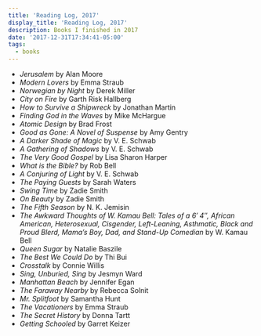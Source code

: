 ```yaml
---
title: 'Reading Log, 2017'
display_title: 'Reading Log, 2017'
description: Books I finished in 2017
date: '2017-12-31T17:34:41-05:00'
tags:
  - books
---
```

- *Jerusalem* by Alan Moore
- *Modern Lovers* by Emma Straub
- *Norwegian by Night* by Derek Miller
- *City on Fire* by Garth Risk Hallberg
- *How to Survive a Shipwreck* by Jonathan Martin
- *Finding God in the Waves* by Mike McHargue
- *Atomic Design* by Brad Frost
- *Good as Gone: A Novel of Suspense* by Amy Gentry
- *A Darker Shade of Magic* by V. E. Schwab
- *A Gathering of Shadows* by V. E. Schwab
- *The Very Good Gospel* by Lisa Sharon Harper
- *What is the Bible?* by Rob Bell
- *A Conjuring of Light* by V. E. Schwab
- *The Paying Guests* by Sarah Waters
- *Swing Time* by Zadie Smith
- *On Beauty* by Zadie Smith
- *The Fifth Season* by N. K. Jemisin
- *The Awkward Thoughts of W. Kamau Bell: Tales of a 6′ 4″, African American, Heterosexual, Cisgender, Left-Leaning, Asthmatic, Black and Proud Blerd, Mama’s Boy, Dad, and Stand-Up Comedian* by W. Kamau Bell
- *Queen Sugar* by Natalie Baszile
- *The Best We Could Do* by Thi Bui
- *Crosstalk* by Connie Willis
- *Sing, Unburied, Sing* by Jesmyn Ward
- *Manhattan Beach* by Jennifer Egan
- *The Faraway Nearby* by Rebecca Solnit
- *Mr. Splitfoot* by Samantha Hunt
- *The Vacationers* by Emma Straub
- *The Secret History* by Donna Tartt
- *Getting Schooled* by Garret Keizer
